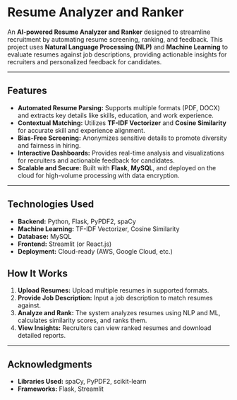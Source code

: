 
# Resume Analyzer and Ranker

An **AI-powered Resume Analyzer and Ranker** designed to streamline recruitment by automating resume screening, ranking, and feedback. This project uses **Natural Language Processing (NLP)** and **Machine Learning** to evaluate resumes against job descriptions, providing actionable insights for recruiters and personalized feedback for candidates.

---

## Features

- **Automated Resume Parsing:** Supports multiple formats (PDF, DOCX) and extracts key details like skills, education, and work experience.
- **Contextual Matching:** Utilizes **TF-IDF Vectorizer** and **Cosine Similarity** for accurate skill and experience alignment.
- **Bias-Free Screening:** Anonymizes sensitive details to promote diversity and fairness in hiring.
- **Interactive Dashboards:** Provides real-time analysis and visualizations for recruiters and actionable feedback for candidates.
- **Scalable and Secure:** Built with **Flask**, **MySQL**, and deployed on the cloud for high-volume processing with data encryption.

---

## Technologies Used

- **Backend:** Python, Flask, PyPDF2, spaCy
- **Machine Learning:** TF-IDF Vectorizer, Cosine Similarity
- **Database:** MySQL
- **Frontend:** Streamlit (or React.js)
- **Deployment:** Cloud-ready (AWS, Google Cloud, etc.)


## How It Works

1. **Upload Resumes:** Upload multiple resumes in supported formats.
2. **Provide Job Description:** Input a job description to match resumes against.
3. **Analyze and Rank:** The system analyzes resumes using NLP and ML, calculates similarity scores, and ranks them.
4. **View Insights:** Recruiters can view ranked resumes and download detailed reports.

---



## Acknowledgments

- **Libraries Used:** spaCy, PyPDF2, scikit-learn
- **Frameworks:** Flask, Streamlit
